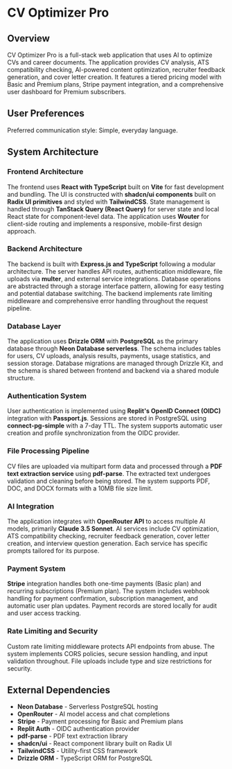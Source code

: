 # CV Optimizer Pro

## Overview

CV Optimizer Pro is a full-stack web application that uses AI to optimize CVs and career documents. The application provides CV analysis, ATS compatibility checking, AI-powered content optimization, recruiter feedback generation, and cover letter creation. It features a tiered pricing model with Basic and Premium plans, Stripe payment integration, and a comprehensive user dashboard for Premium subscribers.

## User Preferences

Preferred communication style: Simple, everyday language.

## System Architecture

### Frontend Architecture
The frontend uses **React with TypeScript** built on **Vite** for fast development and bundling. The UI is constructed with **shadcn/ui components** built on **Radix UI primitives** and styled with **TailwindCSS**. State management is handled through **TanStack Query (React Query)** for server state and local React state for component-level data. The application uses **Wouter** for client-side routing and implements a responsive, mobile-first design approach.

### Backend Architecture
The backend is built with **Express.js and TypeScript** following a modular architecture. The server handles API routes, authentication middleware, file uploads via **multer**, and external service integrations. Database operations are abstracted through a storage interface pattern, allowing for easy testing and potential database switching. The backend implements rate limiting middleware and comprehensive error handling throughout the request pipeline.

### Database Layer
The application uses **Drizzle ORM** with **PostgreSQL** as the primary database through **Neon Database serverless**. The schema includes tables for users, CV uploads, analysis results, payments, usage statistics, and session storage. Database migrations are managed through Drizzle Kit, and the schema is shared between frontend and backend via a shared module structure.

### Authentication System
User authentication is implemented using **Replit's OpenID Connect (OIDC)** integration with **Passport.js**. Sessions are stored in PostgreSQL using **connect-pg-simple** with a 7-day TTL. The system supports automatic user creation and profile synchronization from the OIDC provider.

### File Processing Pipeline
CV files are uploaded via multipart form data and processed through a **PDF text extraction service** using **pdf-parse**. The extracted text undergoes validation and cleaning before being stored. The system supports PDF, DOC, and DOCX formats with a 10MB file size limit.

### AI Integration
The application integrates with **OpenRouter API** to access multiple AI models, primarily **Claude 3.5 Sonnet**. AI services include CV optimization, ATS compatibility checking, recruiter feedback generation, cover letter creation, and interview question generation. Each service has specific prompts tailored for its purpose.

### Payment System
**Stripe** integration handles both one-time payments (Basic plan) and recurring subscriptions (Premium plan). The system includes webhook handling for payment confirmation, subscription management, and automatic user plan updates. Payment records are stored locally for audit and user access tracking.

### Rate Limiting and Security
Custom rate limiting middleware protects API endpoints from abuse. The system implements CORS policies, secure session handling, and input validation throughout. File uploads include type and size restrictions for security.

## External Dependencies

- **Neon Database** - Serverless PostgreSQL hosting
- **OpenRouter** - AI model access and chat completions
- **Stripe** - Payment processing for Basic and Premium plans
- **Replit Auth** - OIDC authentication provider
- **pdf-parse** - PDF text extraction library
- **shadcn/ui** - React component library built on Radix UI
- **TailwindCSS** - Utility-first CSS framework
- **Drizzle ORM** - TypeScript ORM for PostgreSQL